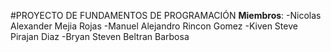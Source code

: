 #PROYECTO DE FUNDAMENTOS DE PROGRAMACIÓN 
**Miembros**:
-Nicolas Alexander Mejia Rojas
-Manuel Alejandro Rincon Gomez
-Kiven Steve Pirajan Diaz
-Bryan Steven Beltran Barbosa
